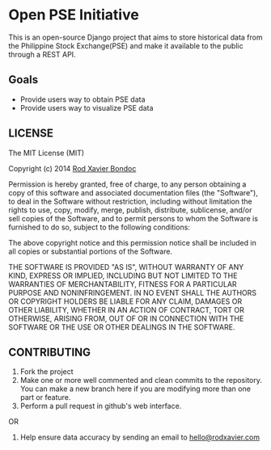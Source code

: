 # Open PSE Initiative

This is an open-source Django project that aims to store historical data from the Philippine Stock Exchange(PSE) and make it available to the public through a REST API.

## Goals
- Provide users way to obtain PSE data
- Provide users way to visualize PSE data

## LICENSE

The MIT License (MIT)

Copyright (c) 2014 [Rod Xavier Bondoc](http://rodxavier.com)

Permission is hereby granted, free of charge, to any person obtaining a copy of this software and associated documentation files (the "Software"), to deal in the Software without restriction, including without limitation the rights to use, copy, modify, merge, publish, distribute, sublicense, and/or sell copies of the Software, and to permit persons to whom the Software is furnished to do so, subject to the following conditions:

The above copyright notice and this permission notice shall be included in all copies or substantial portions of the Software.

THE SOFTWARE IS PROVIDED "AS IS", WITHOUT WARRANTY OF ANY KIND, EXPRESS OR IMPLIED, INCLUDING BUT NOT LIMITED TO THE WARRANTIES OF MERCHANTABILITY, FITNESS FOR A PARTICULAR PURPOSE AND NONINFRINGEMENT. IN NO EVENT SHALL THE AUTHORS OR COPYRIGHT HOLDERS BE LIABLE FOR ANY CLAIM, DAMAGES OR OTHER LIABILITY, WHETHER IN AN ACTION OF CONTRACT, TORT OR OTHERWISE, ARISING FROM, OUT OF OR IN CONNECTION WITH THE SOFTWARE OR THE USE OR OTHER DEALINGS IN THE SOFTWARE.

## CONTRIBUTING

1. Fork the project
2. Make one or more well commented and clean commits to the repository. You can make a new branch here if you are modifying more than one part or feature.
3. Perform a pull request in github's web interface.

OR

1. Help ensure data accuracy by sending an email to hello@rodxavier.com
